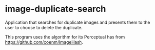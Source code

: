 # image-duplicate-search
Application that searches for duplicate images and presents them to the user to choose to delete the duplicate.

This program uses the algorithm for its Perceptual has from https://github.com/coenm/ImageHash.
